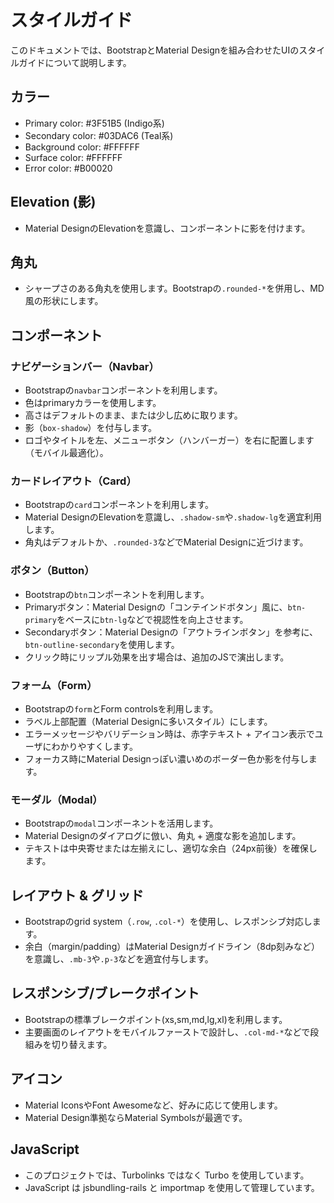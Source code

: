 # スタイルガイド

このドキュメントでは、BootstrapとMaterial Designを組み合わせたUIのスタイルガイドについて説明します。

## カラー

- Primary color: #3F51B5 (Indigo系)
- Secondary color: #03DAC6 (Teal系)
- Background color: #FFFFFF
- Surface color: #FFFFFF
- Error color: #B00020

## Elevation (影)

- Material DesignのElevationを意識し、コンポーネントに影を付けます。

## 角丸

- シャープさのある角丸を使用します。Bootstrapの`.rounded-*`を併用し、MD風の形状にします。

## コンポーネント

### ナビゲーションバー（Navbar）

- Bootstrapの`navbar`コンポーネントを利用します。
- 色はprimaryカラーを使用します。
- 高さはデフォルトのまま、または少し広めに取ります。
- 影（`box-shadow`）を付与します。
- ロゴやタイトルを左、メニューボタン（ハンバーガー）を右に配置します（モバイル最適化）。

### カードレイアウト（Card）

- Bootstrapの`card`コンポーネントを利用します。
- Material DesignのElevationを意識し、`.shadow-sm`や`.shadow-lg`を適宜利用します。
- 角丸はデフォルトか、`.rounded-3`などでMaterial Designに近づけます。

### ボタン（Button）

- Bootstrapの`btn`コンポーネントを利用します。
- Primaryボタン：Material Designの「コンテインドボタン」風に、`btn-primary`をベースに`btn-lg`などで視認性を向上させます。
- Secondaryボタン：Material Designの「アウトラインボタン」を参考に、`btn-outline-secondary`を使用します。
- クリック時にリップル効果を出す場合は、追加のJSで演出します。

### フォーム（Form）

- Bootstrapの`form`とForm controlsを利用します。
- ラベル上部配置（Material Designに多いスタイル）にします。
- エラーメッセージやバリデーション時は、赤字テキスト + アイコン表示でユーザにわかりやすくします。
- フォーカス時にMaterial Designっぽい濃いめのボーダー色か影を付与します。

### モーダル（Modal）

- Bootstrapの`modal`コンポーネントを活用します。
- Material Designのダイアログに倣い、角丸 + 適度な影を追加します。
- テキストは中央寄せまたは左揃えにし、適切な余白（24px前後）を確保します。

## レイアウト & グリッド

- Bootstrapのgrid system（`.row`, `.col-*`）を使用し、レスポンシブ対応します。
- 余白（margin/padding）はMaterial Designガイドライン（8dp刻みなど）を意識し、`.mb-3`や`.p-3`などを適宜付与します。

## レスポンシブ/ブレークポイント

- Bootstrapの標準ブレークポイント(xs,sm,md,lg,xl)を利用します。
- 主要画面のレイアウトをモバイルファーストで設計し、`.col-md-*`などで段組みを切り替えます。

## アイコン

- Material IconsやFont Awesomeなど、好みに応じて使用します。
- Material Design準拠ならMaterial Symbolsが最適です。

## JavaScript

- このプロジェクトでは、Turbolinks ではなく Turbo を使用しています。
- JavaScript は jsbundling-rails と importmap を使用して管理しています。

